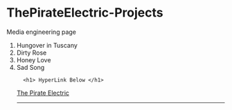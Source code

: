 # ThePirateElectric-Projects
Media engineering page

<html>
  <title>ThePirateElectric</title>
  <head>
  </head>
  <body>
    <p align="center" How've You Been Y'all </p>
    <ol>
      <li>Hungover in Tuscany</li>
      <li>Dirty Rose</li>
      <li>Honey Love</li>
      <li>Sad Song</li>
      
      <h1> HyperLink Below </h1>
   <a href="https://ThePirateElectric.com">
          The Pirate Electric </a>
          <hr/>
